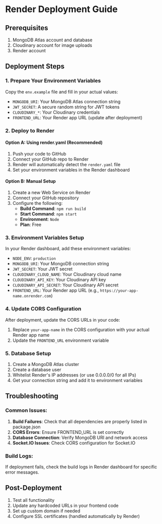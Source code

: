 # Render Deployment Guide

## Prerequisites
1. MongoDB Atlas account and database
2. Cloudinary account for image uploads
3. Render account

## Deployment Steps

### 1. Prepare Your Environment Variables
Copy the `env.example` file and fill in your actual values:
- `MONGODB_URI`: Your MongoDB Atlas connection string
- `JWT_SECRET`: A secure random string for JWT tokens
- `CLOUDINARY_*`: Your Cloudinary credentials
- `FRONTEND_URL`: Your Render app URL (update after deployment)

### 2. Deploy to Render

#### Option A: Using render.yaml (Recommended)
1. Push your code to GitHub
2. Connect your GitHub repo to Render
3. Render will automatically detect the `render.yaml` file
4. Set your environment variables in the Render dashboard

#### Option B: Manual Setup
1. Create a new Web Service on Render
2. Connect your GitHub repository
3. Configure the following:
   - **Build Command**: `npm run build`
   - **Start Command**: `npm start`
   - **Environment**: `Node`
   - **Plan**: Free

### 3. Environment Variables Setup
In your Render dashboard, add these environment variables:
- `NODE_ENV`: `production`
- `MONGODB_URI`: Your MongoDB connection string
- `JWT_SECRET`: Your JWT secret
- `CLOUDINARY_CLOUD_NAME`: Your Cloudinary cloud name
- `CLOUDINARY_API_KEY`: Your Cloudinary API key
- `CLOUDINARY_API_SECRET`: Your Cloudinary API secret
- `FRONTEND_URL`: Your Render app URL (e.g., `https://your-app-name.onrender.com`)

### 4. Update CORS Configuration
After deployment, update the CORS URLs in your code:
1. Replace `your-app-name` in the CORS configuration with your actual Render app name
2. Update the `FRONTEND_URL` environment variable

### 5. Database Setup
1. Create a MongoDB Atlas cluster
2. Create a database user
3. Whitelist Render's IP addresses (or use 0.0.0.0/0 for all IPs)
4. Get your connection string and add it to environment variables

## Troubleshooting

### Common Issues:
1. **Build Failures**: Check that all dependencies are properly listed in package.json
2. **CORS Errors**: Ensure FRONTEND_URL is set correctly
3. **Database Connection**: Verify MongoDB URI and network access
4. **Socket.IO Issues**: Check CORS configuration for Socket.IO

### Build Logs:
If deployment fails, check the build logs in Render dashboard for specific error messages.

## Post-Deployment
1. Test all functionality
2. Update any hardcoded URLs in your frontend code
3. Set up custom domain if needed
4. Configure SSL certificates (handled automatically by Render)
